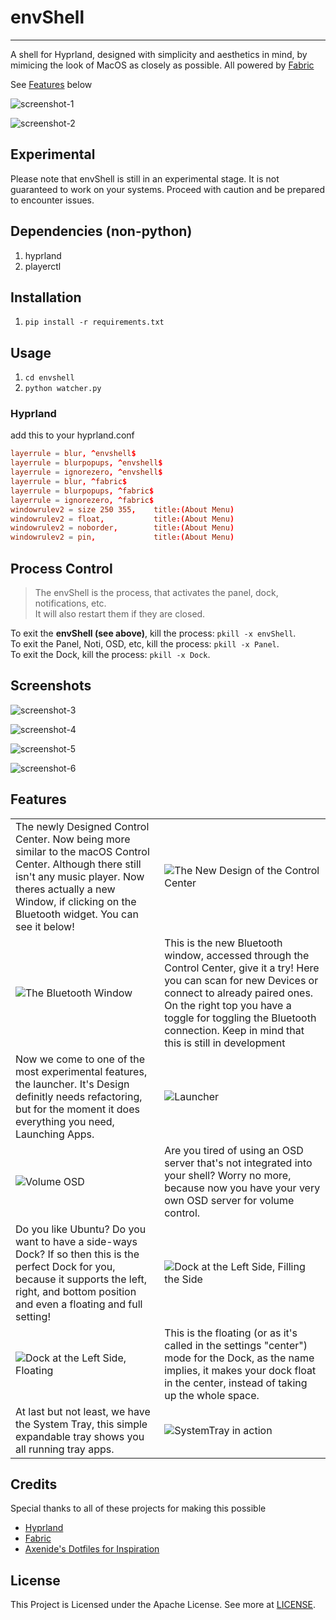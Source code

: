 # envShell

---

A shell for Hyprland, designed with simplicity and aesthetics in mind, by mimicing the look of MacOS as closely as possible.
All powered by [Fabric](https://github.com/Fabric-Development/fabric)

See [Features](#features) below

![screenshot-1](https://raw.githubusercontent.com/E3nviction/envshell/refs/heads/master/assets/screenshot-1.png)

![screenshot-2](https://raw.githubusercontent.com/E3nviction/envshell/refs/heads/master/assets/screenshot-2.png)

## Experimental

Please note that envShell is still in an experimental stage. It is not guaranteed to work on your systems. Proceed with caution and be prepared to encounter issues.

## Dependencies (non-python)

1. hyprland
2. playerctl

## Installation

1. `pip install -r requirements.txt`

## Usage

1. `cd envshell`
2. `python watcher.py`

### Hyprland

add this to your hyprland.conf

```conf
layerrule = blur, ^envshell$
layerrule = blurpopups, ^envshell$
layerrule = ignorezero, ^envshell$
layerrule = blur, ^fabric$
layerrule = blurpopups, ^fabric$
layerrule = ignorezero, ^fabric$
windowrulev2 = size 250 355,    title:(About Menu)
windowrulev2 = float,           title:(About Menu)
windowrulev2 = noborder,        title:(About Menu)
windowrulev2 = pin,             title:(About Menu)
```

## Process Control

> The envShell is the process, that activates the panel, dock, notifications, etc.  
> It will also restart them if they are closed.

To exit the **envShell (see above)**, kill the process: `pkill -x envShell`.  
To exit the Panel, Noti, OSD, etc, kill the process: `pkill -x Panel`.  
To exit the Dock, kill the process: `pkill -x Dock`.  

## Screenshots

![screenshot-3](https://raw.githubusercontent.com/E3nviction/envshell/refs/heads/master/assets/screenshot-3.png)

![screenshot-4](https://raw.githubusercontent.com/E3nviction/envshell/refs/heads/master/assets/screenshot-4.png)

![screenshot-5](https://raw.githubusercontent.com/E3nviction/envshell/refs/heads/master/assets/screenshot-5.png)

![screenshot-6](https://raw.githubusercontent.com/E3nviction/envshell/refs/heads/master/assets/screenshot-6.png)

## Features

| | |
| --- | --- |
| The newly Designed Control Center. Now being more similar to the macOS Control Center. Although there still isn't any music player. Now theres actually a new Window, if clicking on the Bluetooth widget. You can see it below! | ![The New Design of the Control Center](https://raw.githubusercontent.com/E3nviction/envshell/refs/heads/master/assets/screenshot-new-cc.png) |
| ![The Bluetooth Window](https://raw.githubusercontent.com/E3nviction/envshell/refs/heads/master/assets/screenshot-bluetooth.png) | This is the new Bluetooth window, accessed through the Control Center, give it a try! Here you can scan for new Devices or connect to already paired ones. On the right top you have a toggle for toggling the Bluetooth connection. Keep in mind that this is still in development |
| Now we come to one of the most experimental features, the launcher. It's Design definitly needs refactoring, but for the moment it does everything you need, Launching Apps. | ![Launcher](https://raw.githubusercontent.com/E3nviction/envshell/refs/heads/master/assets/screenshot-launcher.png) |
| ![Volume OSD](https://raw.githubusercontent.com/E3nviction/envshell/refs/heads/master/assets/screenshot-osd.png) | Are you tired of using an OSD server that's not integrated into your shell? Worry no more, because now you have your very own OSD server for volume control. |
| Do you like Ubuntu? Do you want to have a side-ways Dock? If so then this is the perfect Dock for you, because it supports the left, right, and bottom position and even a floating and full setting! | ![Dock at the Left Side, Filling the Side](https://raw.githubusercontent.com/E3nviction/envshell/refs/heads/master/assets/screenshot-left-dock-full.png) |
| ![Dock at the Left Side, Floating](https://raw.githubusercontent.com/E3nviction/envshell/refs/heads/master/assets/screenshot-left-dock-center.png) | This is the floating (or as it's called in the settings "center") mode for the Dock, as the name implies, it makes your dock float in the center, instead of taking up the whole space. |
| At last but not least, we have the System Tray, this simple expandable tray shows you all running tray apps. | ![SystemTray in action](https://raw.githubusercontent.com/E3nviction/envshell/refs/heads/master/assets/screenshot-systray.png) |

## Credits

Special thanks to all of these projects for making this possible

- [Hyprland](https://github.com/hyprwm/Hyprland)
- [Fabric](https://github.com/Fabric-Development/fabric)
- [Axenide's Dotfiles for Inspiration](https://github.com/Axenide/Dotfiles)

## License

This Project is Licensed under the Apache License. See more at [LICENSE](license).
